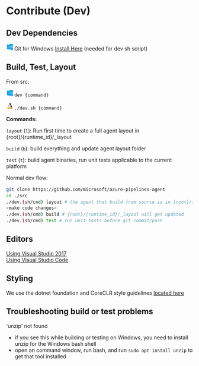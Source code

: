 # Contribute (Dev)

## Dev Dependencies

![Win](res/win_sm.png) Git for Windows [Install Here](https://git-scm.com/downloads) (needed for dev sh script)

## Build, Test, Layout 

From src:

![Win](res/win_sm.png) `dev {command}`  

![*nix](res/linux_sm.png) `./dev.sh {command}`
  
**Commands:**  

`layout` (`l`):  Run first time to create a full agent layout in {root}/{runtime_id}/_layout  

`build` (`b`):   build everything and update agent layout folder  

`test` (`t`):    build agent binaries, run unit tests applicable to the current platform

Normal dev flow:
```bash
git clone https://github.com/microsoft/azure-pipelines-agent
cd ./src
./dev.(sh/cmd) layout # the agent that build from source is in {root}/{runtime_id}/_layout
<make code changes>
./dev.(sh/cmd) build # {root}/{runtime_id}/_layout will get updated
./dev.(sh/cmd) test # run unit tests before git commit/push
```

## Editors

[Using Visual Studio 2017](https://www.visualstudio.com/vs/)  
[Using Visual Studio Code](https://code.visualstudio.com/)

## Styling

We use the dotnet foundation and CoreCLR style guidelines [located here](
https://github.com/dotnet/corefx/blob/master/Documentation/coding-guidelines/coding-style.md)

## Troubleshooting build or test problems

'unzip' not found
- if you see this while building or testing on Windows, you need to install unzip for the Windows bash shell
- open an command window, run bash, and run `sudo apt install unzip` to get that tool installed


